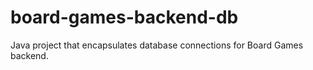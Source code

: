 # board-games-backend-db
Java project that encapsulates database connections for Board Games backend.
